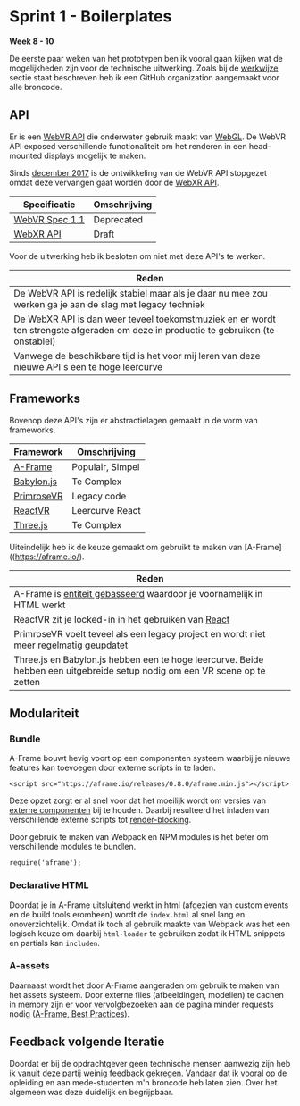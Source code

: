 # Sprint 1 - Boilerplates
**Week 8 - 10**

De eerste paar weken van het prototypen ben ik vooral gaan kijken wat de mogelijkheden zijn voor de technische uitwerking. Zoals bij de [werkwijze](https://productbiografie.dandevri.es/prototyping/WORKING.html) sectie staat beschreven heb ik een GitHub organization aangemaakt voor alle broncode.

## API

Er is een [WebVR API](https://developer.mozilla.org/en-US/docs/Web/API/WebVR_API) die onderwater gebruik maakt van [WebGL](https://developer.mozilla.org/en-US/docs/Web/API/WebGL_API). De WebVR API exposed verschillende functionaliteit om het renderen in een head-mounted displays mogelijk te maken.

Sinds [december 2017](https://immersive-web.github.io/webvr/) is de ontwikkeling van de WebVR API stopgezet omdat deze vervangen gaat worden door de [WebXR API](https://immersive-web.github.io/webxr/).

| Specificatie | Omschrijving |
|-|-|
| [WebVR Spec 1.1](https://immersive-web.github.io/webvr/spec/1.1/) | Deprecated |
| [WebXR API](https://immersive-web.github.io/webxr/) | Draft |

Voor de uitwerking heb ik besloten om niet met deze API's te werken.

| Reden |
|-|
| De WebVR API is redelijk stabiel maar als je daar nu mee zou werken ga je aan de slag met legacy techniek |
| De WebXR API is dan weer teveel toekomstmuziek en er wordt ten strengste afgeraden om deze in productie te gebruiken (te onstabiel) |
| Vanwege de beschikbare tijd is het voor mij leren van deze nieuwe API's een te hoge leercurve |

## Frameworks
Bovenop deze API's zijn er abstractielagen gemaakt in de vorm van frameworks.

| Framework | Omschrijving |
|-|-|
| [A-Frame](https://aframe.io/) | Populair, Simpel |
| [Babylon.js](https://www.babylonjs.com/) | Te Complex |
| [PrimroseVR](https://www.primrosevr.com/) | Legacy code |
| [ReactVR](https://facebook.github.io/react-360/) | Leercurve React|
| [Three.js](https://threejs.org/) | Te Complex |

Uiteindelijk heb ik de keuze gemaakt om gebruikt te maken van [A-Frame]((https://aframe.io/).

| Reden |
|-|
| A-Frame is [entiteit gebasseerd](https://aframe.io/docs/0.8.0/introduction/entity-component-system.html) waardoor je voornamelijk in HTML werkt|
| ReactVR zit je locked-in in het gebruiken van [React](https://reactjs.org/) |
| PrimroseVR voelt teveel als een legacy project en wordt niet meer regelmatig geupdatet |
| Three.js en Babylon.js hebben een te hoge leercurve. Beide hebben een uitgebreide setup nodig om een VR scene op te zetten |

## Modulariteit

### Bundle
A-Frame bouwt hevig voort op een componenten systeem waarbij je nieuwe features kan toevoegen door externe scripts in te laden.
```
<script src="https://aframe.io/releases/0.8.0/aframe.min.js"></script>
```
Deze opzet zorgt er al snel voor dat het moeilijk wordt om versies van [externe componenten](https://aframe.io/aframe-registry/) bij te houden. Daarbij resulteerd het inladen van verschillende externe scripts tot [render-blocking](https://developers.google.com/speed/docs/insights/BlockingJS).

Door gebruik te maken van Webpack en NPM modules is het beter om verschillende modules te bundlen.

```
require('aframe');
```
### Declarative HTML
Doordat je in A-Frame uitsluitend werkt in html (afgezien van custom events en de build tools eromheen) wordt de `index.html` al snel lang en onoverzichtelijk. Omdat ik toch al gebruik maakte van Webpack was het een logisch keuze om daarbij `html-loader` te gebruiken zodat ik HTML snippets en partials kan `includen`.

### A-assets
Daarnaast wordt het door A-Frame aangeraden om gebruik te maken van het assets systeem. Door externe files (afbeeldingen, modellen) te cachen in memory zijn er voor vervolgbezoeken aan de pagina minder requests nodig ([A-Frame, Best Practices](https://aframe.io/docs/0.8.0/introduction/best-practices.html)).

## Feedback volgende Iteratie
Doordat er bij de opdrachtgever geen technische mensen aanwezig zijn heb ik vanuit deze partij weinig feedback gekregen. Vandaar dat ik vooral op de opleiding en aan mede-studenten m'n broncode heb laten zien. Over het algemeen was deze duidelijk en begrijpbaar.